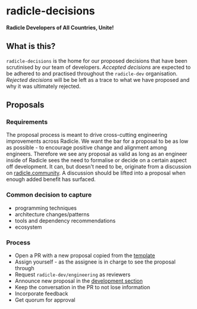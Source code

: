 # radicle-decisions

**Radicle Developers of All Countries, Unite!**

## What is this?

`radicle-decisions` is the home for our proposed decisions that have been
scrutinised by our team of developers.
_Accepted decisions_ are expected to be adhered to and practised throughout the
`radicle-dev` organisation.
_Rejected decisions_ will be be left as a trace to what we have proposed and why
it was ultimately rejected.

## Proposals

### Requirements

The proposal process is meant to drive cross-cutting engineering improvements
across Radicle. We want the bar for a proposal to be as low as possible - to
encourage positive change and alignment among engineers. Therefore we see any
proposal as valid as long as an engineer inside of Radicle sees the need to
formalise or decide on a certain aspect off development. It can, but doesn't
need to be, originate from a discussion on
[radicle.community](https://radicle.community). A discussion should be lifted
into a proposal when enough added benefit has surfaced.

### Common decision to capture

* programming techniques
* architecture changes/patterns
* tools and dependency recommendations
* ecosystem

### Process
* Open a PR with a new proposal copied from the [template]()
* Assign yourself - as the assignee is in charge to see the proposal through
* Request `radicle-dev/engineering` as reviewers
* Announce new proposal in the [development
  section](https://radicle.community/c/development-discussion/9)
* Keep the conversation in the PR to not lose information
* Incorporate feedback
* Get quorum for approval
